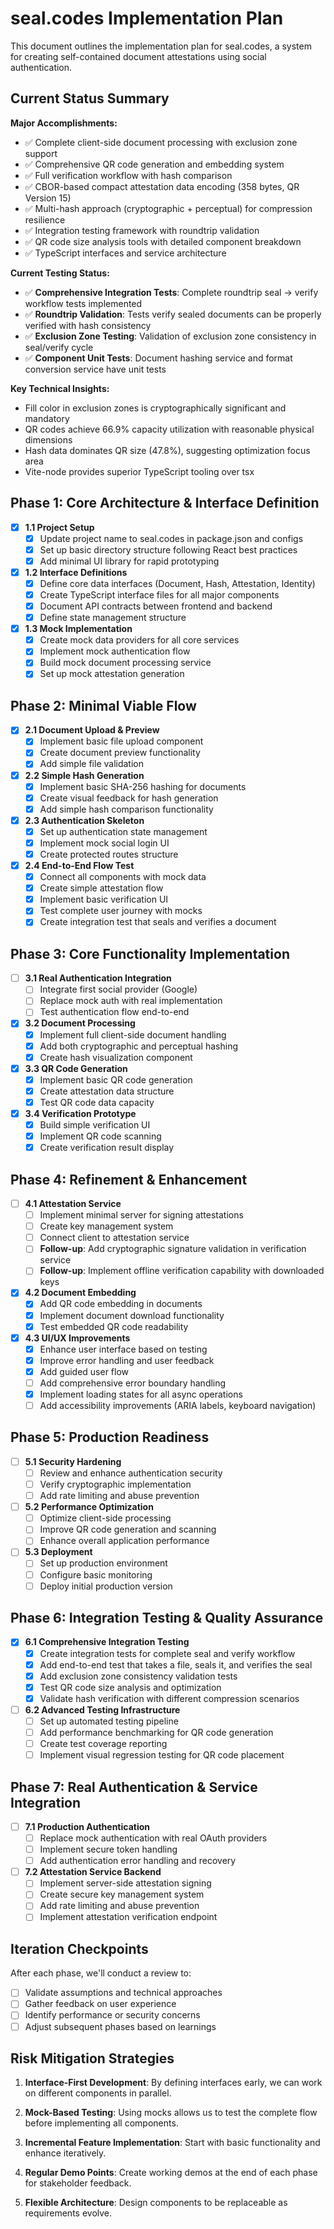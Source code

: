 # seal.codes Implementation Plan

This document outlines the implementation plan for seal.codes, a system for creating self-contained document attestations using social authentication.

## Current Status Summary

**Major Accomplishments:**
- ✅ Complete client-side document processing with exclusion zone support
- ✅ Comprehensive QR code generation and embedding system
- ✅ Full verification workflow with hash comparison
- ✅ CBOR-based compact attestation data encoding (358 bytes, QR Version 15)
- ✅ Multi-hash approach (cryptographic + perceptual) for compression resilience
- ✅ Integration testing framework with roundtrip validation
- ✅ QR code size analysis tools with detailed component breakdown
- ✅ TypeScript interfaces and service architecture

**Current Testing Status:**
- ✅ **Comprehensive Integration Tests**: Complete roundtrip seal → verify workflow tests implemented
- ✅ **Roundtrip Validation**: Tests verify sealed documents can be properly verified with hash consistency
- ✅ **Exclusion Zone Testing**: Validation of exclusion zone consistency in seal/verify cycle
- ✅ **Component Unit Tests**: Document hashing service and format conversion service have unit tests

**Key Technical Insights:**
- Fill color in exclusion zones is cryptographically significant and mandatory
- QR codes achieve 66.9% capacity utilization with reasonable physical dimensions
- Hash data dominates QR size (47.8%), suggesting optimization focus area
- Vite-node provides superior TypeScript tooling over tsx

## Phase 1: Core Architecture & Interface Definition

- [x] **1.1 Project Setup**
  - [x] Update project name to seal.codes in package.json and configs
  - [x] Set up basic directory structure following React best practices
  - [x] Add minimal UI library for rapid prototyping

- [x] **1.2 Interface Definitions**
  - [x] Define core data interfaces (Document, Hash, Attestation, Identity)
  - [x] Create TypeScript interface files for all major components
  - [x] Document API contracts between frontend and backend
  - [x] Define state management structure

- [x] **1.3 Mock Implementation**
  - [x] Create mock data providers for all core services
  - [x] Implement mock authentication flow
  - [x] Build mock document processing service
  - [x] Set up mock attestation generation

## Phase 2: Minimal Viable Flow

- [x] **2.1 Document Upload & Preview**
  - [x] Implement basic file upload component
  - [x] Create document preview functionality
  - [x] Add simple file validation

- [x] **2.2 Simple Hash Generation**
  - [x] Implement basic SHA-256 hashing for documents
  - [x] Create visual feedback for hash generation
  - [x] Add simple hash comparison functionality

- [x] **2.3 Authentication Skeleton**
  - [x] Set up authentication state management
  - [x] Implement mock social login UI
  - [x] Create protected routes structure

- [x] **2.4 End-to-End Flow Test**
  - [x] Connect all components with mock data
  - [x] Create simple attestation flow
  - [x] Implement basic verification UI
  - [x] Test complete user journey with mocks
  - [x] Create integration test that seals and verifies a document

## Phase 3: Core Functionality Implementation

- [ ] **3.1 Real Authentication Integration**
  - [ ] Integrate first social provider (Google)
  - [ ] Replace mock auth with real implementation
  - [ ] Test authentication flow end-to-end

- [x] **3.2 Document Processing**
  - [x] Implement full client-side document handling
  - [x] Add both cryptographic and perceptual hashing
  - [x] Create hash visualization component

- [x] **3.3 QR Code Generation**
  - [x] Implement basic QR code generation
  - [x] Create attestation data structure
  - [x] Test QR code data capacity

- [x] **3.4 Verification Prototype**
  - [x] Build simple verification UI
  - [x] Implement QR code scanning
  - [x] Create verification result display

## Phase 4: Refinement & Enhancement

- [ ] **4.1 Attestation Service**
  - [ ] Implement minimal server for signing attestations
  - [ ] Create key management system
  - [ ] Connect client to attestation service
  - [ ] **Follow-up**: Add cryptographic signature validation in verification service
  - [ ] **Follow-up**: Implement offline verification capability with downloaded keys

- [x] **4.2 Document Embedding**
  - [x] Add QR code embedding in documents
  - [x] Implement document download functionality
  - [x] Test embedded QR code readability

- [x] **4.3 UI/UX Improvements**
  - [x] Enhance user interface based on testing
  - [x] Improve error handling and user feedback
  - [x] Add guided user flow
  - [ ] Add comprehensive error boundary handling
  - [x] Implement loading states for all async operations
  - [ ] Add accessibility improvements (ARIA labels, keyboard navigation)

## Phase 5: Production Readiness

- [ ] **5.1 Security Hardening**
  - [ ] Review and enhance authentication security
  - [ ] Verify cryptographic implementation
  - [ ] Add rate limiting and abuse prevention

- [ ] **5.2 Performance Optimization**
  - [ ] Optimize client-side processing
  - [ ] Improve QR code generation and scanning
  - [ ] Enhance overall application performance

- [ ] **5.3 Deployment**
  - [ ] Set up production environment
  - [ ] Configure basic monitoring
  - [ ] Deploy initial production version

## Phase 6: Integration Testing & Quality Assurance

- [x] **6.1 Comprehensive Integration Testing**
  - [x] Create integration tests for complete seal and verify workflow
  - [x] Add end-to-end test that takes a file, seals it, and verifies the seal
  - [x] Add exclusion zone consistency validation tests
  - [x] Test QR code size analysis and optimization
  - [x] Validate hash verification with different compression scenarios

- [ ] **6.2 Advanced Testing Infrastructure**
  - [ ] Set up automated testing pipeline
  - [ ] Add performance benchmarking for QR code generation
  - [ ] Create test coverage reporting
  - [ ] Implement visual regression testing for QR code placement

## Phase 7: Real Authentication & Service Integration

- [ ] **7.1 Production Authentication**
  - [ ] Replace mock authentication with real OAuth providers
  - [ ] Implement secure token handling
  - [ ] Add authentication error handling and recovery

- [ ] **7.2 Attestation Service Backend**
  - [ ] Implement server-side attestation signing
  - [ ] Create secure key management system
  - [ ] Add rate limiting and abuse prevention
  - [ ] Implement attestation verification endpoint

## Iteration Checkpoints

After each phase, we'll conduct a review to:
- [ ] Validate assumptions and technical approaches
- [ ] Gather feedback on user experience
- [ ] Identify performance or security concerns
- [ ] Adjust subsequent phases based on learnings

## Risk Mitigation Strategies

1. **Interface-First Development**: By defining interfaces early, we can work on different components in parallel.

2. **Mock-Based Testing**: Using mocks allows us to test the complete flow before implementing all components.

3. **Incremental Feature Implementation**: Start with basic functionality and enhance iteratively.

4. **Regular Demo Points**: Create working demos at the end of each phase for stakeholder feedback.

5. **Flexible Architecture**: Design components to be replaceable as requirements evolve.
